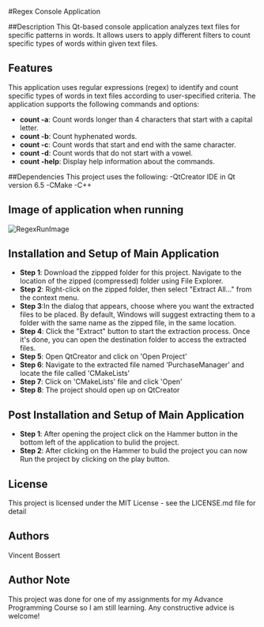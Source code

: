 #Regex Console Application

##Description
This Qt-based console application analyzes text files for specific patterns in words. It allows users to apply different filters to count specific types of words within given text files.

## Features
This application uses regular expressions (regex) to identify and count specific types of words in text files according to user-specified criteria.
The application supports the following commands and options:
- **count -a**: Count words longer than 4 characters that start with a capital letter.
- **count -b**: Count hyphenated words.
- **count -c**: Count words that start and end with the same character.
- **count -d**: Count words that do not start with a vowel.
- **count -help**: Display help information about the commands.

##Dependencies
This project uses the following:
-QtCreator IDE in Qt version 6.5
-CMake
-C++

## Image of application when running
![RegexRunImage](https://github.com/VinceMKB/Qt-Corner-Store-Stock-Manager/assets/155303838/6134a22d-908f-4cd3-b0db-761868e204c8)

## Installation and Setup of Main Application
- **Step 1**: Download the zippped folder for this project. Navigate to the location of the zipped (compressed) folder using File Explorer.  
- **Step 2**: Right-click on the zipped folder, then select "Extract All..." from the context menu.  
- **Step 3**:In the dialog that appears, choose where you want the extracted files to be placed. By default, Windows will suggest extracting them to a folder with the same name as the zipped file, in the same location.  
- **Step 4**: Click the "Extract" button to start the extraction process. Once it's done, you can open the destination folder to access the extracted files.
- **Step 5**: Open QtCreator and click on 'Open Project'
- **Step 6**: Navigate to the extracted file named 'PurchaseManager' and locate the file called 'CMakeLists'
- **Step 7**: Click on 'CMakeLists' file and click 'Open'
- **Step 8**: The project should open up on QtCreator

## Post Installation and Setup of Main Application
- **Step 1**: After opening the project click on the Hammer button in the bottom left of the application to bulid the project.  
- **Step 2**: After clicking on the Hammer to bulid the project you can now Run the project by clicking on the play button.

## License
This project is licensed under the MIT License - see the LICENSE.md file for detail

## Authors
Vincent Bossert

## Author Note
This project was done for one of my assignments for my Advance Programming Course so I am still learning. Any constructive advice is welcome!


